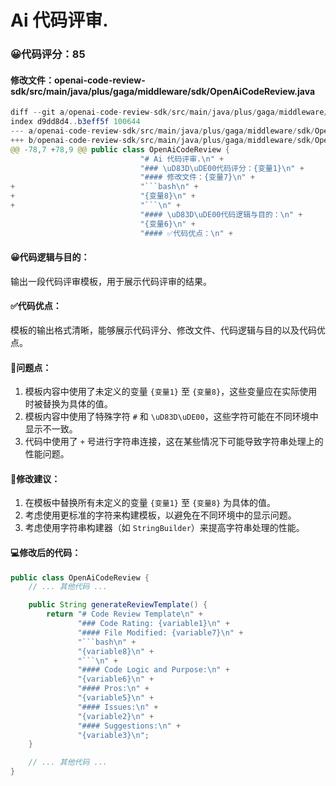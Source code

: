 # Ai 代码评审.
### 😀代码评分：85
#### 修改文件：openai-code-review-sdk/src/main/java/plus/gaga/middleware/sdk/OpenAiCodeReview.java
```java
diff --git a/openai-code-review-sdk/src/main/java/plus/gaga/middleware/sdk/OpenAiCodeReview.java b/openai-code-review-sdk/src/main/java/plus/gaga/middleware/sdk/OpenAiCodeReview.java
index d9dd8d4..b3eff5f 100644
--- a/openai-code-review-sdk/src/main/java/plus/gaga/middleware/sdk/OpenAiCodeReview.java
+++ b/openai-code-review-sdk/src/main/java/plus/gaga/middleware/sdk/OpenAiCodeReview.java
@@ -78,7 +78,9 @@ public class OpenAiCodeReview {
                             "# Ai 代码评审.\n" +
                             "### \uD83D\uDE00代码评分：{变量1}\n" +
                             "#### 修改文件：{变量7}\n" +
+                            "```bash\n" +
+                            "{变量8}\n" +
+                            "```\n" +
                             "#### \uD83D\uDE00代码逻辑与目的：\n" +
                             "{变量6}\n" +
                             "#### ✅代码优点：\n" +
```
#### 😀代码逻辑与目的：
输出一段代码评审模板，用于展示代码评审的结果。

#### ✅代码优点：
模板的输出格式清晰，能够展示代码评分、修改文件、代码逻辑与目的以及代码优点。

#### 🤔问题点：
1. 模板内容中使用了未定义的变量 `{变量1}` 至 `{变量8}`，这些变量应在实际使用时被替换为具体的值。
2. 模板内容中使用了特殊字符 `#` 和 `\uD83D\uDE00`，这些字符可能在不同环境中显示不一致。
3. 代码中使用了 `+` 号进行字符串连接，这在某些情况下可能导致字符串处理上的性能问题。

#### 🎯修改建议：
1. 在模板中替换所有未定义的变量 `{变量1}` 至 `{变量8}` 为具体的值。
2. 考虑使用更标准的字符来构建模板，以避免在不同环境中的显示问题。
3. 考虑使用字符串构建器（如 `StringBuilder`）来提高字符串处理的性能。

#### 💻修改后的代码：
```java
public class OpenAiCodeReview {
    // ... 其他代码 ...

    public String generateReviewTemplate() {
        return "# Code Review Template\n" +
               "### Code Rating: {variable1}\n" +
               "#### File Modified: {variable7}\n" +
               "```bash\n" +
               "{variable8}\n" +
               "```\n" +
               "#### Code Logic and Purpose:\n" +
               "{variable6}\n" +
               "#### Pros:\n" +
               "{variable5}\n" +
               "#### Issues:\n" +
               "{variable2}\n" +
               "#### Suggestions:\n" +
               "{variable3}\n";
    }

    // ... 其他代码 ...
}
```